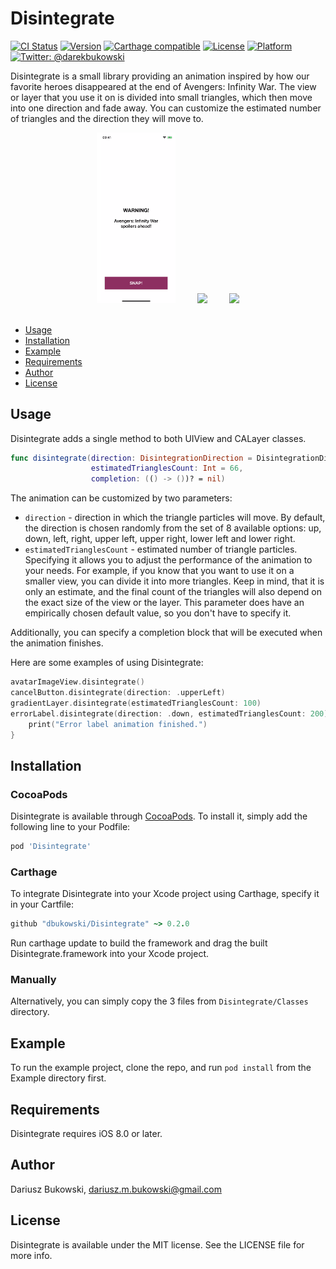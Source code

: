 # Disintegrate

[![CI Status](https://img.shields.io/travis/dbukowski/Disintegrate.svg?style=flat)](https://travis-ci.org/dbukowski/Disintegrate)
[![Version](https://img.shields.io/cocoapods/v/Disintegrate.svg?style=flat)](https://cocoapods.org/pods/Disintegrate)
[![Carthage compatible](https://img.shields.io/badge/Carthage-compatible-4BC51D.svg?style=flat)](https://github.com/Carthage/Carthage)
[![License](https://img.shields.io/cocoapods/l/Disintegrate.svg?style=flat)](https://cocoapods.org/pods/Disintegrate)
[![Platform](https://img.shields.io/cocoapods/p/Disintegrate.svg?style=flat)](https://cocoapods.org/pods/Disintegrate)
[![Twitter: @darekbukowski](https://img.shields.io/badge/contact-@darekbukowski-blue.svg?style=flat)](https://twitter.com/darekbukowski)

Disintegrate is a small library providing an animation inspired by how our favorite heroes disappeared at the end of Avengers: Infinity War.
The view or layer that you use it on is divided into small triangles, which then move into one direction and fade away. You can customize the estimated number of triangles and the direction they will move to.

<div align="center">
  <div>
  <img src="Assets/disintegrationDemoLabel.gif" width="25%">&nbsp;&nbsp;&nbsp;&nbsp;&nbsp;&nbsp;&nbsp;&nbsp;
  <img src="Assets/disintegrationDemo.gif" width="25%">&nbsp;&nbsp;&nbsp;&nbsp;&nbsp;&nbsp;&nbsp;&nbsp;
  <img src="Assets/disintegrationDemoBigImage.gif" width="25%">
  </div>
</div>
<br>

- [Usage](#usage)
- [Installation](#installation)
- [Example](#example)
- [Requirements](#requirements)
- [Author](#author)
- [License](#license)

## Usage

Disintegrate adds a single method to both UIView and CALayer classes.
```swift
func disintegrate(direction: DisintegrationDirection = DisintegrationDirection.random(),
                  estimatedTrianglesCount: Int = 66,
                  completion: (() -> ())? = nil)
```
The animation can be customized by two parameters:
* `direction` - direction in which the triangle particles will move. By default, the direction is chosen randomly from the set of 8 available options: up, down, left, right, upper left, upper right, lower left and lower right.
* `estimatedTrianglesCount` - estimated number of triangle particles. Specifying it allows you to adjust the performance of the animation to your needs. For example, if you know that you want to use it on a smaller view, you can divide it into more triangles. Keep in mind, that it is only an estimate, and the final count of the triangles will also depend on the exact size of the view or the layer. This parameter does have an empirically chosen default value, so you don't have to specify it.

Additionally, you can specify a completion block that will be executed when the animation finishes.

Here are some examples of using Disintegrate:
```swift
avatarImageView.disintegrate()
cancelButton.disintegrate(direction: .upperLeft)
gradientLayer.disintegrate(estimatedTrianglesCount: 100)
errorLabel.disintegrate(direction: .down, estimatedTrianglesCount: 200) {
    print("Error label animation finished.")
}
```

## Installation

### CocoaPods

Disintegrate is available through [CocoaPods](https://cocoapods.org). To install
it, simply add the following line to your Podfile:

```ruby
pod 'Disintegrate'
```

### Carthage

To integrate Disintegrate into your Xcode project using Carthage, specify it in your Cartfile:
```ruby
github "dbukowski/Disintegrate" ~> 0.2.0
```
Run carthage update to build the framework and drag the built Disintegrate.framework into your Xcode project.

### Manually

Alternatively, you can simply copy the 3 files from `Disintegrate/Classes` directory.


## Example

To run the example project, clone the repo, and run `pod install` from the Example directory first.

## Requirements

Disintegrate requires iOS 8.0 or later.

## Author

Dariusz Bukowski, dariusz.m.bukowski@gmail.com

## License

Disintegrate is available under the MIT license. See the LICENSE file for more info.
